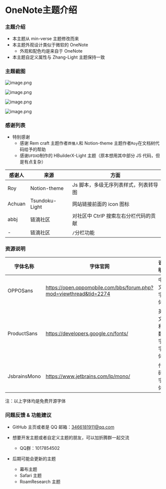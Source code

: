 # OneNote主题介绍

### 主题介绍

* 本主题从 min-verse 主题修改而来
* 本主题外观设计类似于微软的 OneNote
  * 外观和配色均是来自于 OneNote
* 本主题自定义属性与 Zhang-Light 主题保持一致

### 主题截图

![image.png](https://tva1.sinaimg.cn/large/006Cw1j8ly1h424i8857zj31hc0smakw.jpg)

![image.png](https://tva1.sinaimg.cn/large/006Cw1j8ly1h424jr2855j31hc0smqb7.jpg)

![image.png](https://tva1.sinaimg.cn/large/006Cw1j8ly1h424kycv0wj31hc0smk2q.jpg)

![image.png](https://tva1.sinaimg.cn/large/006Cw1j8ly1h424mkho1qj31hc0smb29.jpg)


### 感谢列表

* 特别感谢
  * 感谢 Rem craft 主题作者`莽撞人`和 Notion-theme 主题作者`Roy`在文档树代码给予的帮助
  * 感谢`UFDXD`制作的 HBuilderX-Light 主题（原本想用其中部分 JS 代码，但是有点复杂）

|感谢人|来源|方面|
| --------| ----------------| ---------------------------------------|
|Roy|Notion-theme|Js 脚本，多级无序列表样式，列表转导图|
|Achuan|Tsundoku-Light|网站链接前面的 icon 图标|
|abbj|链滴社区|对社区中 CtrlP 搜索左右分栏代码的贡献|
|-|链滴社区|`/`分栏功能|

### 资源说明

|字体名称|字体官网|说明|
| --------------| -------------------------------------------------------------------| ----------------|
|OPPOSans|https://open.oppomobile.com/bbs/forum.php?mod=viewthread&tid=2274|中文字体|
|ProductSans|https://developers.google.cn/fonts/|英文和数字字体|
|JsbrainsMono|https://www.jetbrains.com/lp/mono/|代码字体|

注：以上字体均是免费开源字体

### 问题反馈 & 功能建议

* GitHub 主页或者是 QQ 邮箱：3466181911@qq.com
* 想要开发主题或者自定义主题的朋友，可以加折腾群一起交流

  * QQ群：1017854502
* 后期可能会更新的主题

  * 幕布主题
  * Safari 主题
  * RoamResearch 主题
